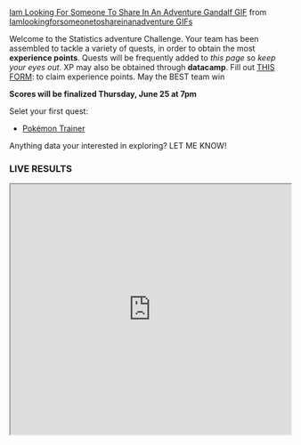 <div class="tenor-gif-embed" data-postid="15651459" data-share-method="host" data-width="100%" data-aspect-ratio="1.8721804511278197"><a href="https://tenor.com/view/iam-looking-for-someone-to-share-in-an-adventure-gandalf-ian-mc-kellen-lord-of-the-rings-gif-15651459">Iam Looking For Someone To Share In An Adventure Gandalf GIF</a> from <a href="https://tenor.com/search/iamlookingforsomeonetoshareinanadventure-gifs">Iamlookingforsomeonetoshareinanadventure GIFs</a></div><script type="text/javascript" async src="https://tenor.com/embed.js"></script>

Welcome to the Statistics adventure Challenge. Your team has been assembled to tackle a variety of quests, in order to obtain the most **experience points**. Quests will be frequently added to *this page* so *keep your eyes out*. XP may also be obtained through **datacamp**. Fill out <a href="https://docs.google.com/forms/d/e/1FAIpQLSfobJTUcQow-C_AA9O-zXfYmyoZ4xsIsFTmb4TehrXPP2ArrA/viewform?usp=sf_link"> THIS FORM</a>: to claim experience points. May the BEST team win

**Scores will be finalized Thursday, June 25 at 7pm**

Selet your first quest: 
* [Pokémon Trainer](pokemon.md) 

Anything data your interested in exploring? LET ME KNOW! 

### LIVE RESULTS 
<iframe src="https://docs.google.com/spreadsheets/d/e/2PACX-1vR8navs3iONKydMuhkqLtK1l56-krIcs1_5F6PkLQqul0ojMiw6aMBVpDbjJsH1fjJAR3RXZUW3-j7U/pubhtml?gid=1362413214&amp;single=true&amp;widget=true&amp;headers=false" width="100%" height = "450"></iframe>
 

